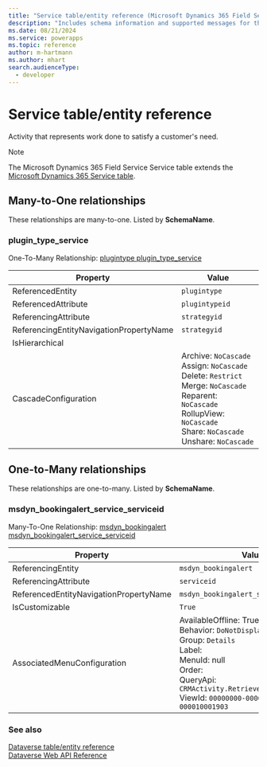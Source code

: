 ```yaml
---
title: "Service table/entity reference (Microsoft Dynamics 365 Field Service)"
description: "Includes schema information and supported messages for the Service table/entity with Microsoft Dynamics 365 Field Service."
ms.date: 08/21/2024
ms.service: powerapps
ms.topic: reference
author: m-hartmann
ms.author: mhart
search.audienceType: 
  - developer
---
```


# Service table/entity reference

Activity that represents work done to satisfy a customer's need.

> [!NOTE]
> The Microsoft Dynamics 365 Field Service Service table extends the [Microsoft Dynamics 365 Service table](/dynamics365/developer/entities/service).




## Many-to-One relationships

These relationships are many-to-one. Listed by **SchemaName**.

### <a name="BKMK_plugin_type_service"></a> plugin_type_service

One-To-Many Relationship: [plugintype plugin_type_service](plugintype.md#BKMK_plugin_type_service)

|Property|Value|
|---|---|
|ReferencedEntity|`plugintype`|
|ReferencedAttribute|`plugintypeid`|
|ReferencingAttribute|`strategyid`|
|ReferencingEntityNavigationPropertyName|`strategyid`|
|IsHierarchical||
|CascadeConfiguration|Archive: `NoCascade`<br />Assign: `NoCascade`<br />Delete: `Restrict`<br />Merge: `NoCascade`<br />Reparent: `NoCascade`<br />RollupView: `NoCascade`<br />Share: `NoCascade`<br />Unshare: `NoCascade`|


## One-to-Many relationships

These relationships are one-to-many. Listed by **SchemaName**.

### <a name="BKMK_msdyn_bookingalert_service_serviceid"></a> msdyn_bookingalert_service_serviceid

Many-To-One Relationship: [msdyn_bookingalert msdyn_bookingalert_service_serviceid](msdyn_bookingalert.md#BKMK_msdyn_bookingalert_service_serviceid)

|Property|Value|
|---|---|
|ReferencingEntity|`msdyn_bookingalert`|
|ReferencingAttribute|`serviceid`|
|ReferencedEntityNavigationPropertyName|`msdyn_bookingalert_service_serviceid`|
|IsCustomizable|`True`|
|AssociatedMenuConfiguration|AvailableOffline: True<br />Behavior: `DoNotDisplay`<br />Group: `Details`<br />Label: <br />MenuId: null<br />Order: <br />QueryApi: `CRMActivity.RetrieveByObject`<br />ViewId: `00000000-0000-0000-00aa-000010001903`|



### See also

[Dataverse table/entity reference](../about-entity-reference.md)  
[Dataverse Web API Reference](/power-apps/developer/data-platform/webapi/reference/about)   

